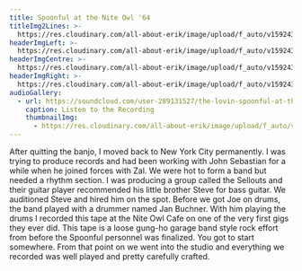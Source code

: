 ```yaml
---
title: Spoonful at the Nite Owl '64
titleImg2Lines: >-
  https://res.cloudinary.com/all-about-erik/image/upload/f_auto/v1592436354/Archives/02.%20Spoonful%20at%20the%20Nite%20Owl/titleImg2Line_spoonful-nite-owl.png
headerImgLeft: >-
  https://res.cloudinary.com/all-about-erik/image/upload/f_auto/v1592436354/Archives/02.%20Spoonful%20at%20the%20Nite%20Owl/banner-left-spoon4__cropped.jpg
headerImgCentre: >-
  https://res.cloudinary.com/all-about-erik/image/upload/f_auto/v1592436354/Archives/02.%20Spoonful%20at%20the%20Nite%20Owl/banner-center-spoon2_cropped.jpg
headerImgRight: >-
  https://res.cloudinary.com/all-about-erik/image/upload/f_auto/v1592436354/Archives/02.%20Spoonful%20at%20the%20Nite%20Owl/banner-right-spoon5__cropped.jpg
audioGallery:
  - url: https://soundcloud.com/user-289131527/the-lovin-spoonful-at-the-nite-owl/s-qy4rGkyUHAM
    caption: Listen to the Recording
    thumbnailImg:
      - https://res.cloudinary.com/all-about-erik/image/upload/f_auto/v1592439516/Archives/02.%20Spoonful%20at%20the%20Nite%20Owl/thumbnail-spoon4-cropped.jpg
---
```

After quitting the banjo, I moved back to New York City permanently. I was trying to produce records and had been working with John Sebastian for a while when he joined forces with Zal. We were hot to form a band but needed a rhythm section. I was producing a group called the Sellouts and their guitar player recommended his little brother Steve for bass guitar. We auditioned Steve and hired him on the spot. Before we got Joe on drums, the band played with a drummer named Jan Buchner. With him playing the drums I recorded this tape at the Nite Owl Cafe on one of the very first gigs they ever did. This tape is a loose gung-ho garage band style rock effort from before the Spoonful personnel was finalized. You got to start somewhere. From that point on we went into the studio and everything we recorded was well played and pretty carefully crafted.